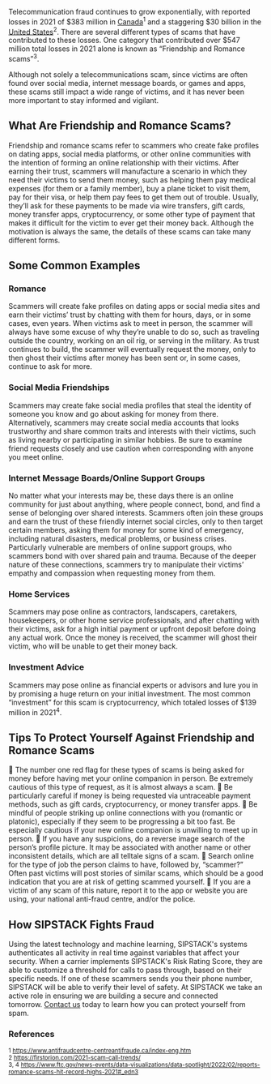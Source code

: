 
Telecommunication fraud continues to grow exponentially, with reported losses in 2021 of $383 million in [Canada](https://www.sipstack.com/resources/blog/the-state-of-spam-calling-in-canada)<sup>1</sup> and a staggering $30 billion in the [United States](https://www.sipstack.com/resources/blog/the-state-of-spam-calling-in-the-US)<sup>2</sup>. There are several different types of scams that have contributed to these losses. One category that contributed over $547 million total losses in 2021 alone is known as “Friendship and Romance scams”<sup>3</sup>. 

Although not solely a telecommunications scam, since victims are often found over social media, internet message boards, or games and apps, these scams still impact a wide range of victims, and it has never been more important to stay informed and vigilant.

## What Are Friendship and Romance Scams?

Friendship and romance scams refer to scammers who create fake profiles on dating apps, social media platforms, or other online communities with the intention of forming an online relationship with their victims. After earning their trust, scammers will manufacture a scenario in which they need their victims to send them money, such as helping them pay medical expenses (for them or a family member), buy a plane ticket to visit them, pay for their visa, or help them pay fees to get them out of trouble. Usually, they’ll ask for these payments to be made via wire transfers, gift cards, money transfer apps, cryptocurrency, or some other type of payment that makes it difficult for the victim to ever get their money back. Although the motivation is always the same, the details of these scams can take many different forms. 

## Some Common Examples

### Romance
Scammers will create fake profiles on dating apps or social media sites and earn their victims’ trust by chatting with them for hours, days, or in some cases, even years. When victims ask to meet in person, the scammer will always have some excuse of why they’re unable to do so, such as traveling outside the country, working on an oil rig, or serving in the military. As trust continues to build, the scammer will eventually request the money, only to then ghost their victims after money has been sent or, in some cases, continue to ask for more.

### Social Media Friendships
Scammers may create fake social media profiles that steal the identity of someone you know and go about asking for money from there. Alternatively, scammers may create social media accounts that looks trustworthy and share common traits and interests with their victims, such as living nearby or participating in similar hobbies. Be sure to examine friend requests closely and use caution when corresponding with anyone you meet online. 

### Internet Message Boards/Online Support Groups
No matter what your interests may be, these days there is an online community for just about anything, where people connect, bond, and find a sense of belonging over shared interests. Scammers often join these groups and earn the trust of these friendly internet social circles, only to then target certain members, asking them for money for some kind of emergency, including natural disasters, medical problems, or business crises. Particularly vulnerable are members of online support groups, who scammers bond with over shared pain and trauma. Because of the deeper nature of these connections, scammers try to manipulate their victims’ empathy and compassion when requesting money from them.

### Home Services 
Scammers may pose online as contractors, landscapers, caretakers, housekeepers, or other home service professionals, and after chatting with their victims, ask for a high initial payment or upfront deposit before doing any actual work. Once the money is received, the scammer will ghost their victim, who will be unable to get their money back. 

### Investment Advice
Scammers may pose online as financial experts or advisors and lure you in by promising a huge return on your initial investment. The most common “investment” for this scam is cryptocurrency, which totaled losses of $139 million in 2021<sup>4</sup>.

## Tips To Protect Yourself Against Friendship and Romance Scams
	The number one red flag for these types of scams is being asked for money before having met your online companion in person. Be extremely cautious of this type of request, as it is almost always a scam. 
	Be particularly careful if money is being requested via untraceable payment methods, such as gift cards, cryptocurrency, or money transfer apps.
	Be mindful of people striking up online connections with you (romantic or platonic), especially if they seem to be progressing a bit too fast. Be especially cautious if your new online companion is unwilling to meet up in person.
	If you have any suspicions, do a reverse image search of the person’s profile picture. It may be associated with another name or other inconsistent details, which are all telltale signs of a scam.
	Search online for the type of job the person claims to have, followed by, “scammer?” Often past victims will post stories of similar scams, which should be a good indication that you are at risk of getting scammed yourself. 
	If you are a victim of any scam of this nature, report it to the app or website you are using, your national anti-fraud centre, and/or the police.

## How SIPSTACK Fights Fraud
Using the latest technology and machine learning, SIPSTACK's systems authenticates all activity in real time against variables that affect your security. When a carrier implements SIPSTACK's Risk Rating Score, they are able to customize a threshold for calls to pass through, based on their specific needs. If one of these scammers sends you their phone number, SIPSTACK will be able to verify their level of safety. At SIPSTACK we take an active role in ensuring we are building a secure and connected tomorrow. [Contact us](https://www.sipstack.com/contact/us) today to learn how you can protect yourself from spam.

### References
<sup>1 <a href="https://www.antifraudcentre-centreantifraude.ca/index-eng.htm" class="ss-reference" target="_blank">https://www.antifraudcentre-centreantifraude.ca/index-eng.htm</a></sup>   
<sup>2 <a href="https://firstorion.com/2021-scam-call-trends/" class="ss-reference" target="_blank">https://firstorion.com/2021-scam-call-trends/</a></sup>    
<sup>3, 4 <a href="https://www.ftc.gov/news-events/data-visualizations/data-spotlight/2022/02/reports-romance-scams-hit-record-highs-2021#_edn3" class="ss-reference" target="_blank">https://www.ftc.gov/news-events/data-visualizations/data-spotlight/2022/02/reports-romance-scams-hit-record-highs-2021#_edn3</a></sup>    
